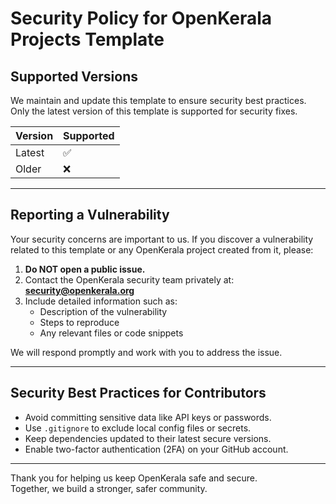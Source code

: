 # Security Policy for OpenKerala Projects Template

## Supported Versions
We maintain and update this template to ensure security best practices.  
Only the latest version of this template is supported for security fixes.

| Version   | Supported          |
|-----------|--------------------|
| Latest    | ✅                  |
| Older     | ❌                  |

---

## Reporting a Vulnerability
Your security concerns are important to us. If you discover a vulnerability related to this template or any OpenKerala project created from it, please:

1. **Do NOT open a public issue.**  
2. Contact the OpenKerala security team privately at:  
   **security@openkerala.org**  
3. Include detailed information such as:  
   - Description of the vulnerability  
   - Steps to reproduce  
   - Any relevant files or code snippets  

We will respond promptly and work with you to address the issue.

---

## Security Best Practices for Contributors
- Avoid committing sensitive data like API keys or passwords.  
- Use `.gitignore` to exclude local config files or secrets.  
- Keep dependencies updated to their latest secure versions.  
- Enable two-factor authentication (2FA) on your GitHub account.  

---

Thank you for helping us keep OpenKerala safe and secure.  
Together, we build a stronger, safer community.
